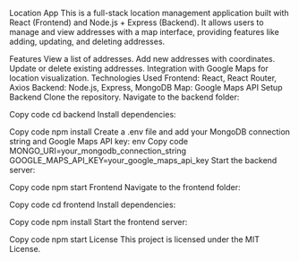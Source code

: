 Location App
This is a full-stack location management application built with React (Frontend) and Node.js + Express (Backend). It allows users to manage and view addresses with a map interface, providing features like adding, updating, and deleting addresses.

Features
View a list of addresses.
Add new addresses with coordinates.
Update or delete existing addresses.
Integration with Google Maps for location visualization.
Technologies Used
Frontend: React, React Router, Axios
Backend: Node.js, Express, MongoDB
Map: Google Maps API
Setup
Backend
Clone the repository.
Navigate to the backend folder:

Copy code
cd backend
Install dependencies:

Copy code
npm install
Create a .env file and add your MongoDB connection string and Google Maps API key:
env
Copy code
MONGO_URI=your_mongodb_connection_string
GOOGLE_MAPS_API_KEY=your_google_maps_api_key
Start the backend server:

Copy code
npm start
Frontend
Navigate to the frontend folder:

Copy code
cd frontend
Install dependencies:

Copy code
npm install
Start the frontend server:

Copy code
npm start
License
This project is licensed under the MIT License.
